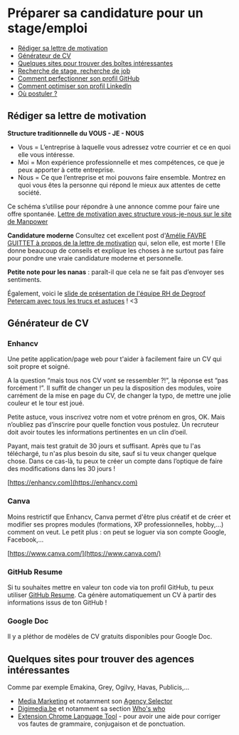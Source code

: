 # Préparer sa candidature pour un stage/emploi

- [Rédiger sa lettre de motivation](#rédiger-sa-lettre-de-motivation)
- [Générateur de CV](#générateur-de-cv)
- [Quelques sites pour trouver des boîtes intéressantes](#quelques-sites-pour-trouver-des-agences-int%C3%A9ressantes)
- [Recherche de stage, recherche de job](https://docs.google.com/presentation/d/1MzUh-P5n6skTVrgnC54PR0KUQ0j138cvwuwe2ioYtv0/edit?usp=sharing)
- [Comment perfectionner son profil GitHub](https://docs.google.com/presentation/d/1bqstC-6DNz_p-Fb_p5bSn7h2p6OEqRC0OXzHZJt4Diw/edit?usp=sharing)
- [Comment optimiser son profil LinkedIn](https://docs.google.com/presentation/d/13Iv4DULRRGYvK84ctEKBtQAVpETP-_3ImYOX9xyUOEY/edit?usp=sharing)
- [Où postuler ?](https://github.com/becodeorg/BeCode/blob/master/afterbecode.md#chercher-un-emploi)

## Rédiger sa lettre de motivation
**Structure traditionnelle du VOUS - JE - NOUS**
- Vous = L’entreprise à laquelle vous adressez votre courrier et ce en quoi elle vous intéresse.
- Moi =  Mon expérience professionnelle et mes compétences, ce que je peux apporter à cette entreprise.
- Nous = Ce que l’entreprise et moi pouvons faire ensemble. Montrez en quoi vous êtes la personne qui répond le mieux aux attentes de cette société.

Ce schéma s’utilise pour répondre à une annonce comme pour faire une offre spontanée.
[Lettre de motivation avec structure vous-je-nous sur le site de Manpower](https://www.manpower.ch/fr/lettre-de-motivation-style-structure)

**Candidature moderne**
Consultez cet excellent post d'[Amélie FAVRE GUITTET à propos de la lettre de motivation](https://www.linkedin.com/pulse/la-lettre-de-motivation-est-morte-am%C3%A9lie-favre-guittet/) qui, selon elle, est morte ! Elle donne beaucoup de conseils et explique les choses à ne surtout pas faire pour pondre une vraie candidature moderne et personnelle.

**Petite note pour les nanas** : paraît-il que cela ne se fait pas d’envoyer ses sentiments. 

Également, voici le [slide de présentation de l'équipe RH de Degroof Petercam avec tous les trucs et astuces](https://drive.google.com/open?id=0B1mdnkbeKh9FcmluenkyNTVwaUN5U1p3UVpqZ3RXZzI2UG44) ! <3


## Générateur de CV

### Enhancv
Une petite application/page web pour t'aider à facilement faire un CV qui soit propre et soigné.

A la question “mais tous nos CV vont se ressembler ?!”, la réponse est “pas forcément !”. Il suffit de changer un peu la disposition des modules, voire carrément de la mise en page du CV, de changer la typo, de mettre une jolie couleur et le tour est joué.

Petite astuce, vous inscrivez votre nom et votre prénom en gros, OK. Mais n’oubliez pas d’inscrire pour quelle fonction vous postulez. Un recruteur doit avoir toutes les informations pertinentes en un clin d’oeil.

Payant, mais test gratuit de 30 jours et suffisant. Après que tu l'as téléchargé, tu n'as plus besoin du site, sauf si tu veux changer quelque chose. Dans ce cas-là, tu peux te créer un compte dans l’optique de faire des modifications dans les 30 jours !

[https://enhancv.com](https://enhancv.com)

### Canva

Moins restrictif que Enhancv, Canva permet d'être plus créatif et de créer et modifier ses propres modules (formations, XP professionnelles, hobby,...) comment on veut. Le petit plus : on peut se loguer via son compte Google, Facebook,...

[https://www.canva.com/](https://www.canva.com/)

### GitHub Resume

Si tu souhaites mettre en valeur ton code via ton profil GitHub, tu peux utiliser [GitHub Resume](http://resume.github.io/). Ca génère automatiquement un CV à partir des informations issus de ton GitHub !

### Google Doc

Il y a pléthor de modèles de CV gratuits disponibles pour Google Doc.

## Quelques sites pour trouver des agences intéressantes
Comme par exemple Emakina, Grey, Ogilvy, Havas, Publicis,...
- [Media Marketing](https://www.mm.be/) et notamment son [Agency Selector](https://www.mm.be/agency-selector-fr)
- [Digimedia.be](https://digimedia.be/) et notamment sa section [Who's who](https://digimedia.be/directory-digital-fr.html)
- [Extension Chrome Language Tool](https://chrome.google.com/webstore/detail/grammar-and-spell-checker/oldceeleldhonbafppcapldpdifcinji?hl=fr) - pour avoir une aide pour corriger vos fautes de grammaire, conjugaison et de ponctuation.
